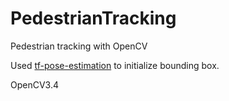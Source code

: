 # PedestrianTracking
Pedestrian tracking with OpenCV

Used [tf-pose-estimation](https://github.com/ildoonet/tf-pose-estimation) to initialize bounding box.

OpenCV3.4
